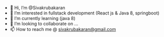 - 👋 Hi, I’m @Sivakrubakaran 
- 👀 I’m interested in fullstack development (React js & Java 8, springboot)
- 🌱 I’m currently learning (java 8)
- 💞️ I’m looking to collaborate on ...
- 📫 How to reach me @ sivakrubakaran@gmail.com

<!---
krips-sk/krips-sk is a ✨ special ✨ repository because its `README.md` (this file) appears on your GitHub profile.
You can click the Preview link to take a look at your changes.
--->
